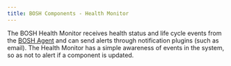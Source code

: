 ```yaml
---
title: BOSH Components - Health Monitor
---
```


The BOSH Health Monitor receives health status and life cycle events from the [BOSH Agent](agent.html.md) and can send alerts through notification plugins (such as email). The Health Monitor has a simple awareness of events in the system, so as not to alert if a component is updated.
